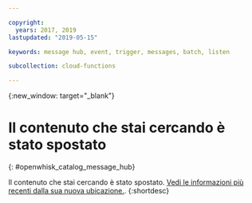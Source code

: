 ```yaml
---

copyright:
  years: 2017, 2019
lastupdated: "2019-05-15"

keywords: message hub, event, trigger, messages, batch, listen

subcollection: cloud-functions

---
```


{:new_window: target="_blank"}
# Il contenuto che stai cercando è stato spostato
{: #openwhisk_catalog_message_hub}

Il contenuto che stai cercando è stato spostato. [Vedi le informazioni più recenti dalla sua nuova ubicazione.](/docs/openwhisk?topic=cloud-functions-pkg_event_streams).
{:shortdesc}
